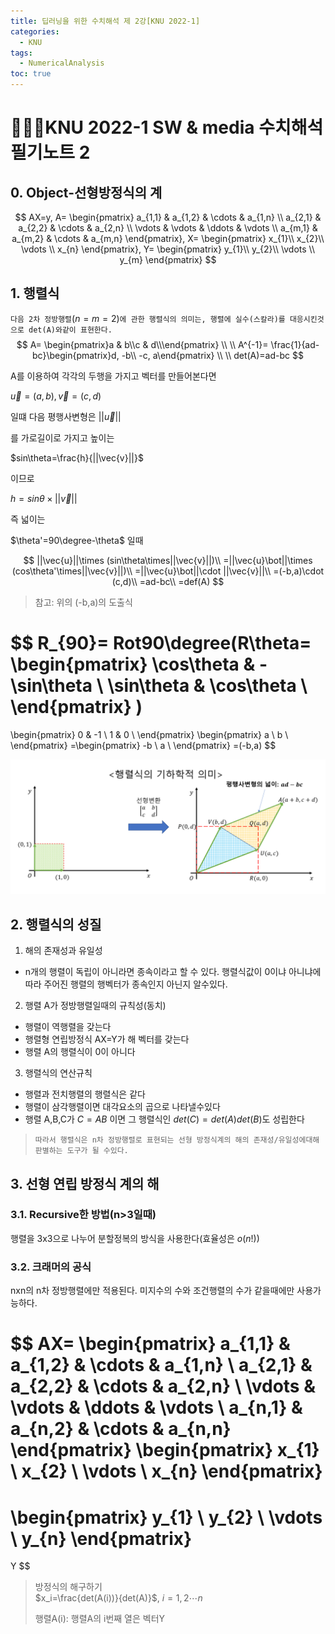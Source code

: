 ```yaml
---
title: 딥러닝을 위한 수치해석 제 2강[KNU 2022-1]
categories:
  - KNU
tags:
  - NumericalAnalysis
toc: true
---
```


# 👨‍💻🏫KNU 2022-1 SW & media 수치해석 필기노트 2

## 0. Object-선형방정식의 계

$$
AX=y,
A= \begin{pmatrix}
  a_{1,1} & a_{1,2} & \cdots & a_{1,n} \\
  a_{2,1} & a_{2,2} & \cdots & a_{2,n} \\
  \vdots  & \vdots  & \ddots & \vdots  \\
  a_{m,1} & a_{m,2} & \cdots & a_{m,n}
 \end{pmatrix},
X= \begin{pmatrix}
  x_{1}\\
  x_{2}\\
  \vdots \\
  x_{n} \end{pmatrix},
  Y= \begin{pmatrix}
  y_{1}\\
  y_{2}\\
  \vdots \\
  y_{m} \end{pmatrix}
$$

## 1. 행렬식

`다음 2차 정방행렬`($n=m=2$)`에 관한 행렬식의 의미는, 행렬에 실수(스칼라)를 대응시킨것으로 det(A)와같이 표현한다.`
$$
A= \begin{pmatrix}a & b\\c & d\\\end{pmatrix}
  \\
  \\
A^{-1}= \frac{1}{ad-bc}\begin{pmatrix}d, -b\\ -c, a\end{pmatrix}
  \\
  \\
det(A)=ad-bc
$$

A를 이용하여 각각의 두행을 가지고 벡터를 만들어본다면 

$\vec{u}=(a,b), \vec{v}=(c,d)$

 일떄 다음 평행사변형은 
 $||\vec{u}||$
 
 를 가로길이로 가지고 높이는 
 
 $sin\theta=\frac{h}{||\vec{v}||}$
 
 이므로 
 
 $h=sin\theta\times||\vec{v}||$

즉 넓이는 

$\theta'=90\degree-\theta$ 일때

$$
||\vec{u}||\times (sin\theta\times||\vec{v}||)\\
=||\vec{u}\bot||\times (cos\theta'\times||\vec{v}||)\\
=||\vec{u}\bot||\cdot ||\vec{v}||\\
=(-b,a)\cdot (c,d)\\
=ad-bc\\
=def(A)
$$

> 참고:  위의 (-b,a)의 도출식

$$
R_{90}= Rot90\degree(R\theta=
\begin{pmatrix}
  \cos\theta & -\sin\theta \\
  \sin\theta & \cos\theta \\
\end{pmatrix}
)
=
\begin{pmatrix}
  0 & -1 \\
  1 & 0 \\
\end{pmatrix}
\begin{pmatrix}
  a \\
  b \\
\end{pmatrix}
=\begin{pmatrix}
  -b \\
  a \\
\end{pmatrix}
=(-b,a)
$$

![img1](/assets/img/lin.png)

## 2. 행렬식의 성질

1. 해의 존재성과 유일성

- n개의 행렬이 독립이 아니라면 종속이라고 할 수 있다. 행렬식값이 0이냐 아니냐에 따라 주어진 행렬의 행벡터가 종속인지 아닌지 알수있다.

2. 행렬 A가 정방행렬일때의 규칙성(동치)

- 행렬이 역행렬을 갖는다
- 행렬형 연립방정식 AX=Y가 해 벡터를 갖는다
- 행렬 A의 행렬식이 0이 아니다

3. 행렬식의 연산규칙

- 행렬과 전치행렬의 행렬식은 같다
- 행렬이 삼각행렬이면 대각요소의 곱으로 나타낼수있다
- 행렬 A,B,C가 $C=AB$ 이면 그 행렬식인 $det(C)=det(A)det(B)$도 성립한다

> `따라서 행렬식은 n차 정방행렬로 표현되는 선형 방정식계의 해의 존재성/유일성에대해 판별하는 도구가 될 수있다.`

## 3. 선형 연립 방정식 계의 해

### 3.1. Recursive한 방법(n>3일때)

행렬을 3x3으로 나누어 분할정복의 방식을 사용한다(효율성은 $o(n!)$)

### 3.2. 크래머의 공식

nxn의 n차 정방행렬에만 적용된다. 미지수의 수와 조건행렬의 수가 같을때에만 사용가능하다.

$$
AX= \begin{pmatrix}
  a_{1,1} & a_{1,2} & \cdots & a_{1,n} \\
  a_{2,1} & a_{2,2} & \cdots & a_{2,n} \\
  \vdots  & \vdots  & \ddots & \vdots  \\
  a_{n,1} & a_{n,2} & \cdots & a_{n,n}
 \end{pmatrix}
 \begin{pmatrix}
  x_{1} \\
  x_{2} \\
  \vdots \\
  x_{n}
 \end{pmatrix}
 =
  \begin{pmatrix}
  y_{1} \\
  y_{2} \\
  \vdots \\
  y_{n}
 \end{pmatrix}
 =
 Y
 $$

> 방정식의 해구하기<br>
> $x_i=\frac{det(A(i))}{det(A)}$, $i=1,2\cdots n$
>
>행렬A(i): 행렬A의 i번째 열은 벡터Y
